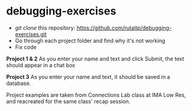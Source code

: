 # debugging-exercises

* *git clone* this repository: https://github.com/rutaitp/debugging-exercises.git
* Go through each project folder and find why it's not working
* Fix code

**Project 1 & 2**
As you enter your name and text and click Submit, the text should appear in a chat box

**Project 3**
As you enter your name and text, it should be saved in a database.

Project examples are taken from Connections Lab class at IMA Low Res, and reacreated for the same class' recap session.
